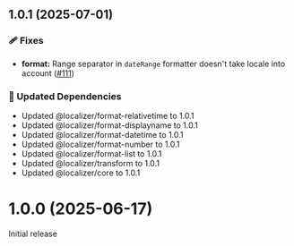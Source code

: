 ## 1.0.1 (2025-07-01)

### 🩹 Fixes

- **format:** Range separator in `dateRange` formatter doesn't take locale into account ([#111](https://github.com/124c4a/localizer/pull/111))

### 🧱 Updated Dependencies

- Updated @localizer/format-relativetime to 1.0.1
- Updated @localizer/format-displayname to 1.0.1
- Updated @localizer/format-datetime to 1.0.1
- Updated @localizer/format-number to 1.0.1
- Updated @localizer/format-list to 1.0.1
- Updated @localizer/transform to 1.0.1
- Updated @localizer/core to 1.0.1

# 1.0.0 (2025-06-17)

Initial release
